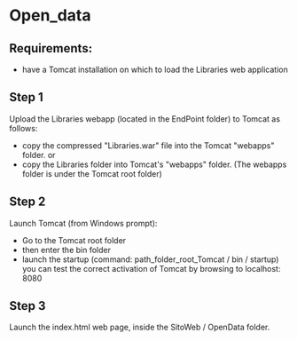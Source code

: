 # Open_data
## Requirements:
- have a Tomcat installation on which to load the Libraries web application

## Step 1
Upload the Libraries webapp (located in the EndPoint folder) to Tomcat as follows:
- copy the compressed "Libraries.war" file into the Tomcat "webapps" folder.
or
- copy the Libraries folder into Tomcat's "webapps" folder.
(The webapps folder is under the Tomcat root folder)

## Step 2
Launch Tomcat (from Windows prompt):
- Go to the Tomcat root folder
- then enter the bin folder
- launch the startup (command: path_folder_root_Tomcat / bin / startup)
you can test the correct activation of Tomcat by browsing to localhost: 8080

## Step 3
Launch the index.html web page, inside the SitoWeb / OpenData folder.
